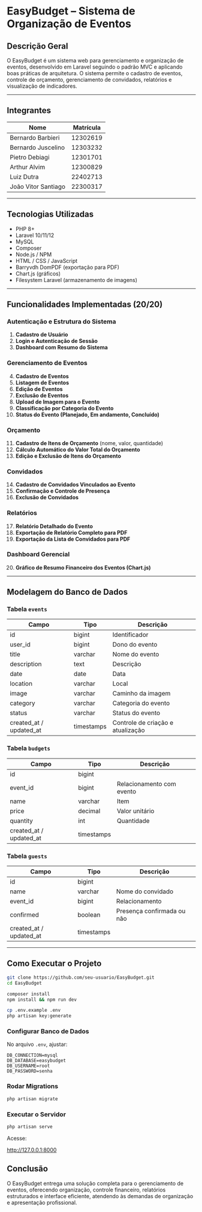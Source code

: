 # **EasyBudget – Sistema de Organização de Eventos**

## **Descrição Geral**

O EasyBudget é um sistema web para gerenciamento e organização de eventos, desenvolvido em Laravel seguindo o padrão MVC e aplicando boas práticas de arquitetura.
O sistema permite o cadastro de eventos, controle de orçamento, gerenciamento de convidados, relatórios e visualização de indicadores.

---

## **Integrantes**

| Nome                | Matrícula |
| ------------------- | --------- |
| Bernardo Barbieri   | 12302619  |
| Bernardo Juscelino  | 12303232  |
| Pietro Debiagi      | 12301701  |
| Arthur Alvim        | 12300829  |
| Luiz Dutra          | 22402713  |
| João Vitor Santiago | 22300317  |

---

## **Tecnologias Utilizadas**

* PHP 8+
* Laravel 10/11/12
* MySQL
* Composer
* Node.js / NPM
* HTML / CSS / JavaScript
* Barryvdh DomPDF (exportação para PDF)
* Chart.js (gráficos)
* Filesystem Laravel (armazenamento de imagens)

---

## **Funcionalidades Implementadas (20/20)**

### **Autenticação e Estrutura do Sistema**

1. **Cadastro de Usuário**
2. **Login e Autenticação de Sessão**
3. **Dashboard com Resumo do Sistema**

### **Gerenciamento de Eventos**

4. **Cadastro de Eventos**
5. **Listagem de Eventos**
6. **Edição de Eventos**
7. **Exclusão de Eventos**
8. **Upload de Imagem para o Evento**
9. **Classificação por Categoria do Evento**
10. **Status do Evento (Planejado, Em andamento, Concluído)**

### **Orçamento**

11. **Cadastro de Itens de Orçamento** (nome, valor, quantidade)
12. **Cálculo Automático do Valor Total do Orçamento**
13. **Edição e Exclusão de Itens do Orçamento**

### **Convidados**

14. **Cadastro de Convidados Vinculados ao Evento**
15. **Confirmação e Controle de Presença**
16. **Exclusão de Convidados**

### **Relatórios**

17. **Relatório Detalhado do Evento**
18. **Exportação de Relatório Completo para PDF**
19. **Exportação da Lista de Convidados para PDF**

### **Dashboard Gerencial**

20. **Gráfico de Resumo Financeiro dos Eventos (Chart.js)**

---

## **Modelagem do Banco de Dados**

### **Tabela `events`**

| Campo                   | Tipo       | Descrição                         |
| ----------------------- | ---------- | --------------------------------- |
| id                      | bigint     | Identificador                     |
| user_id                 | bigint     | Dono do evento                    |
| title                   | varchar    | Nome do evento                    |
| description             | text       | Descrição                         |
| date                    | date       | Data                              |
| location                | varchar    | Local                             |
| image                   | varchar    | Caminho da imagem                 |
| category                | varchar    | Categoria do evento               |
| status                  | varchar    | Status do evento                  |
| created_at / updated_at | timestamps | Controle de criação e atualização |

### **Tabela `budgets`**

| Campo                   | Tipo       | Descrição                 |
| ----------------------- | ---------- | ------------------------- |
| id                      | bigint     |                           |
| event_id                | bigint     | Relacionamento com evento |
| name                    | varchar    | Item                      |
| price                   | decimal    | Valor unitário            |
| quantity                | int        | Quantidade                |
| created_at / updated_at | timestamps |                           |

### **Tabela `guests`**

| Campo                   | Tipo       | Descrição                  |
| ----------------------- | ---------- | -------------------------- |
| id                      | bigint     |                            |
| name                    | varchar    | Nome do convidado          |
| event_id                | bigint     | Relacionamento             |
| confirmed               | boolean    | Presença confirmada ou não |
| created_at / updated_at | timestamps |                            |

---

## **Como Executar o Projeto**

```bash
git clone https://github.com/seu-usuario/EasyBudget.git
cd EasyBudget

composer install
npm install && npm run dev

cp .env.example .env
php artisan key:generate
```

### **Configurar Banco de Dados**

No arquivo `.env`, ajustar:

```
DB_CONNECTION=mysql
DB_DATABASE=easybudget
DB_USERNAME=root
DB_PASSWORD=senha
```

### **Rodar Migrations**

```bash
php artisan migrate
```

### **Executar o Servidor**

```bash
php artisan serve
```

Acesse:

http://127.0.0.1:8000



## **Conclusão**

O EasyBudget entrega uma solução completa para o gerenciamento de eventos, oferecendo organização, controle financeiro, relatórios estruturados e interface eficiente, atendendo às demandas de organização e apresentação profissional.

